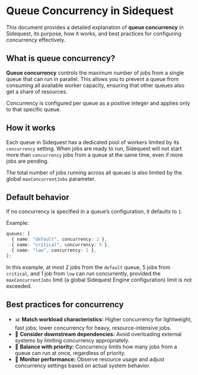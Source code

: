 # Queue Concurrency in Sidequest

This document provides a detailed explanation of **queue concurrency** in Sidequest, its purpose, how it works, and best practices for configuring concurrency effectively.

## What is queue concurrency?

**Queue concurrency** controls the maximum number of jobs from a single queue that can run in parallel. This allows you to prevent a queue from consuming all available worker capacity, ensuring that other queues also get a share of resources.

Concurrency is configured per queue as a positive integer and applies only to that specific queue.

## How it works

Each queue in Sidequest has a dedicated pool of workers limited by its `concurrency` setting. When jobs are ready to run, Sidequest will not start more than `concurrency` jobs from a queue at the same time, even if more jobs are pending.

The total number of jobs running across all queues is also limited by the global `maxConcurrentJobs` parameter.

## Default behavior

If no concurrency is specified in a queue’s configuration, it defaults to `1`.

Example:

```ts
queues: [
  { name: "default", concurrency: 2 },
  { name: "critical", concurrency: 5 },
  { name: "low", concurrency: 1 },
];
```

In this example, at most 2 jobs from the `default` queue, 5 jobs from `critical`, and 1 job from `low` can run concurrently, provided the `maxConcurrentJobs` limit (a global Sidequest Engine configuration) limit is not exceeded.

## Best practices for concurrency

- 📊 **Match workload characteristics:** Higher concurrency for lightweight, fast jobs; lower concurrency for heavy, resource-intensive jobs.
- 🧩 **Consider downstream dependencies:** Avoid overloading external systems by limiting concurrency appropriately.
- 🔄 **Balance with priority:** Concurrency limits how many jobs from a queue can run at once, regardless of priority.
- 🧪 **Monitor performance:** Observe resource usage and adjust concurrency settings based on actual system behavior.

